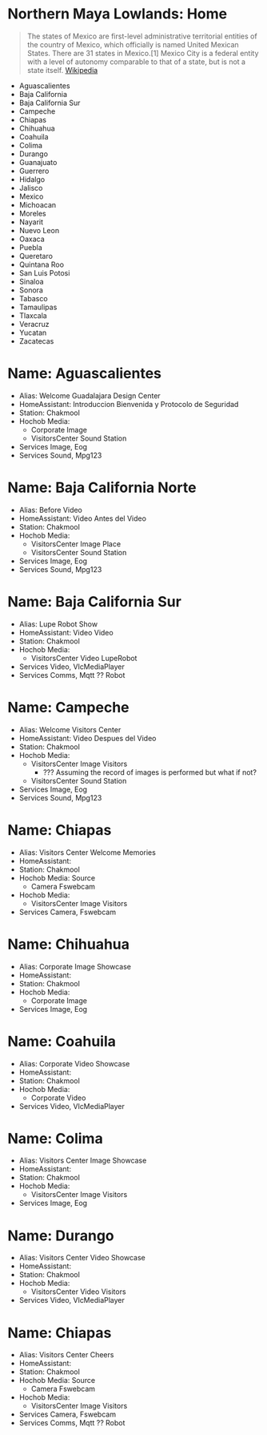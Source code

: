 # Northern Maya Lowlands: Home

> The states of Mexico are first-level administrative territorial entities of the country of Mexico, which officially is named United Mexican States. There are 31 states in Mexico.[1] Mexico City is a federal entity with a level of autonomy comparable to that of a state, but is not a state itself. [Wikipedia](https://en.wikipedia.org/wiki/States_of_Mexico)

- Aguascalientes
- Baja California
- Baja California Sur
- Campeche
- Chiapas
- Chihuahua
- Coahuila
- Colima
- Durango
- Guanajuato
- Guerrero
- Hidalgo
- Jalisco
- Mexico
- Michoacan
- Moreles
- Nayarit
- Nuevo Leon
- Oaxaca
- Puebla
- Queretaro
- Quintana Roo
- San Luis Potosi
- Sinaloa
- Sonora
- Tabasco
- Tamaulipas
- Tlaxcala
- Veracruz
- Yucatan
- Zacatecas

# Name: Aguascalientes
- Alias: Welcome Guadalajara Design Center
- HomeAssistant: Introduccion Bienvenida y Protocolo de Seguridad
- Station: Chakmool
- Hochob Media:
  - Corporate Image
  - VisitorsCenter Sound Station
- Services Image, Eog
- Services Sound, Mpg123

# Name: Baja California Norte
- Alias: Before Video
- HomeAssistant: Video Antes del Video
- Station: Chakmool
- Hochob Media:
  - VisitorsCenter Image Place
  - VisitorsCenter Sound Station
- Services Image, Eog
- Services Sound, Mpg123

# Name: Baja California Sur
- Alias: Lupe Robot Show
- HomeAssistant: Video Video
- Station: Chakmool
- Hochob Media:
  - VisitorsCenter Video LupeRobot
- Services Video, VlcMediaPlayer
- Services Comms, Mqtt ?? Robot

# Name: Campeche
- Alias: Welcome Visitors Center
- HomeAssistant: Video Despues del Video
- Station: Chakmool
- Hochob Media:
  - VisitorsCenter Image Visitors
    - ??? Assuming the record of images is performed but what if not?
  - VisitorsCenter Sound Station
- Services Image, Eog
- Services Sound, Mpg123

# Name: Chiapas
- Alias: Visitors Center Welcome Memories
- HomeAssistant:
- Station: Chakmool
- Hochob Media: Source
  - Camera Fswebcam
- Hochob Media:
  - VisitorsCenter Image Visitors
- Services Camera, Fswebcam

# Name: Chihuahua
- Alias: Corporate Image Showcase
- HomeAssistant: 
- Station: Chakmool
- Hochob Media:
  - Corporate Image
- Services Image, Eog

# Name: Coahuila
- Alias: Corporate Video Showcase
- HomeAssistant: 
- Station: Chakmool
- Hochob Media:
  - Corporate Video
- Services Video, VlcMediaPlayer

# Name: Colima
- Alias: Visitors Center Image Showcase
- HomeAssistant: 
- Station: Chakmool
- Hochob Media:
  - VisitorsCenter Image Visitors
- Services Image, Eog

# Name: Durango
- Alias: Visitors Center Video Showcase
- HomeAssistant: 
- Station: Chakmool
- Hochob Media:
  - VisitorsCenter Video Visitors
- Services Video, VlcMediaPlayer

# Name: Chiapas
- Alias: Visitors Center Cheers
- HomeAssistant:
- Station: Chakmool
- Hochob Media: Source
  - Camera Fswebcam
- Hochob Media:
  - VisitorsCenter Image Visitors
- Services Camera, Fswebcam
- Services Comms, Mqtt ?? Robot



